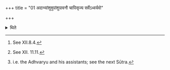 +++
title = "01 अदाभ्यांशुमुपांशुपावनौ चापिसृज्य सर्वेऽध्वर्यवो"

+++

<details><summary>थिते</summary>

1. Having mixed the stalk for the Adābhya-scoop[^1] and the two stalks for the Upāṁśu-scoop[^2] (with the Soma-stalks to be pressed) all the Adhvaryus,[^3] (sitting) in the various directions press the Soma at the Great-Pressing.  

[^1]: See XII.8.4.  

[^2]: See XII. 11.11.  

[^3]: i.e. the Adhvaryu and his assistants; see the next Sūtra.  
</details>
